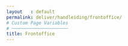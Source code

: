 ```yaml
---
layout   : default
permalink: deliver/handleiding/frontoffice/
# Custom Page Variables
# ─────────────────────
title: Frontoffice
---
```

